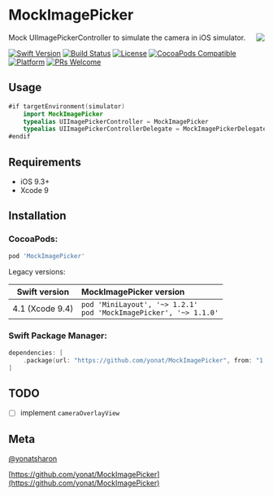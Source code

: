 # MockImagePicker
<img align="right" src="Screenshots/MockImagePicker.png">
Mock UIImagePickerController to simulate the camera in iOS simulator.

[![Swift Version][swift-image]][swift-url]
[![Build Status][travis-image]][travis-url]
[![License][license-image]][license-url]
[![CocoaPods Compatible](https://img.shields.io/cocoapods/v/MockImagePicker.svg)](https://img.shields.io/cocoapods/v/MockImagePicker.svg)  
[![Platform](https://img.shields.io/cocoapods/p/MockImagePicker.svg?style=flat)](http://cocoapods.org/pods/MockImagePicker)
[![PRs Welcome](https://img.shields.io/badge/PRs-welcome-brightgreen.svg?style=flat-square)](http://makeapullrequest.com)

## Usage

```swift
#if targetEnvironment(simulator)
    import MockImagePicker
    typealias UIImagePickerController = MockImagePicker
    typealias UIImagePickerControllerDelegate = MockImagePickerDelegate
#endif
```

## Requirements

- iOS 9.3+
- Xcode 9

## Installation

### CocoaPods:

```ruby
pod 'MockImagePicker'
```

Legacy versions:

| Swift version | MockImagePicker version |
| :---: | :--- |
| 4.1 (Xcode 9.4) | `pod 'MiniLayout', '~> 1.2.1'`<br>`pod 'MockImagePicker', '~> 1.1.0'` |

### Swift Package Manager:

```swift
dependencies: [
    .package(url: "https://github.com/yonat/MockImagePicker", from: "1.2.6")
]
```

## TODO

- [ ] implement `cameraOverlayView`

## Meta

[@yonatsharon](https://twitter.com/yonatsharon)

[https://github.com/yonat/MockImagePicker](https://github.com/yonat/MockImagePicker)

[swift-image]:https://img.shields.io/badge/swift-4.2-orange.svg
[swift-url]: https://swift.org/
[license-image]: https://img.shields.io/badge/License-MIT-blue.svg
[license-url]: LICENSE.txt
[travis-image]: https://img.shields.io/travis/dbader/node-datadog-metrics/master.svg?style=flat-square
[travis-url]: https://travis-ci.org/dbader/node-datadog-metrics
[codebeat-image]: https://codebeat.co/badges/c19b47ea-2f9d-45df-8458-b2d952fe9dad
[codebeat-url]: https://codebeat.co/projects/github-com-vsouza-awesomeios-com
